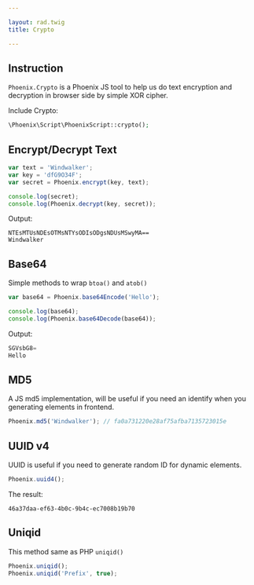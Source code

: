 ```yaml
---

layout: rad.twig
title: Crypto

---
```


## Instruction

`Phoenix.Crypto` is a Phoenix JS tool to help us do text encryption and decryption in browser side by simple XOR cipher.

Include Crypto:

``` php
\Phoenix\Script\PhoenixScript::crypto();
```

## Encrypt/Decrypt Text

```js
var text = 'Windwalker';
var key = 'dfG9O34F';
var secret = Phoenix.encrypt(key, text);

console.log(secret);
console.log(Phoenix.decrypt(key, secret));
```

Output:

```
NTEsMTUsNDEsOTMsNTYsODIsODgsNDUsMSwyMA==
Windwalker
```

## Base64

Simple methods to wrap `btoa()` and `atob()`

```js
var base64 = Phoenix.base64Encode('Hello');

console.log(base64);
console.log(Phoenix.base64Decode(base64));
```

Output:

```js
SGVsbG8=
Hello
```

## MD5

A JS md5 implementation, will be useful if you need an identify when you generating elements in frontend.

```js
Phoenix.md5('Windwalker'); // fa0a731220e28af75afba7135723015e
```

## UUID v4

UUID is useful if you need to generate random ID for dynamic elements.

```js
Phoenix.uuid4();
```

The result:

```
46a37daa-ef63-4b0c-9b4c-ec7008b19b70
```

## Uniqid

This method same as PHP `uniqid()`

```js
Phoenix.uniqid();
Phoenix.uniqid('Prefix', true);
```
